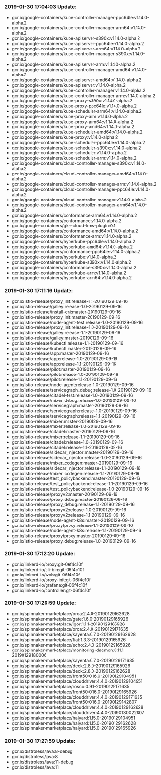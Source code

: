 ### 2019-01-30 17:04:03 Update:

- gcr.io/google-containers/kube-controller-manager-ppc64le:v1.14.0-alpha.2
- gcr.io/google-containers/kube-controller-manager-arm64:v1.14.0-alpha.2
- gcr.io/google-containers/kube-apiserver-s390x:v1.14.0-alpha.2
- gcr.io/google-containers/kube-apiserver-ppc64le:v1.14.0-alpha.2
- gcr.io/google-containers/kube-apiserver-arm64:v1.14.0-alpha.2
- gcr.io/google-containers/kube-controller-manager-s390x:v1.14.0-alpha.2
- gcr.io/google-containers/kube-apiserver-arm:v1.14.0-alpha.2
- gcr.io/google-containers/kube-controller-manager-amd64:v1.14.0-alpha.2
- gcr.io/google-containers/kube-apiserver-amd64:v1.14.0-alpha.2
- gcr.io/google-containers/kube-apiserver:v1.14.0-alpha.2
- gcr.io/google-containers/kube-controller-manager:v1.14.0-alpha.2
- gcr.io/google-containers/kube-controller-manager-arm:v1.14.0-alpha.2
- gcr.io/google-containers/kube-proxy-s390x:v1.14.0-alpha.2
- gcr.io/google-containers/kube-proxy-ppc64le:v1.14.0-alpha.2
- gcr.io/google-containers/kube-scheduler-arm64:v1.14.0-alpha.2
- gcr.io/google-containers/kube-proxy-arm:v1.14.0-alpha.2
- gcr.io/google-containers/kube-proxy-arm64:v1.14.0-alpha.2
- gcr.io/google-containers/kube-proxy-amd64:v1.14.0-alpha.2
- gcr.io/google-containers/kube-scheduler-amd64:v1.14.0-alpha.2
- gcr.io/google-containers/kube-proxy:v1.14.0-alpha.2
- gcr.io/google-containers/kube-scheduler-ppc64le:v1.14.0-alpha.2
- gcr.io/google-containers/kube-scheduler-s390x:v1.14.0-alpha.2
- gcr.io/google-containers/kube-scheduler:v1.14.0-alpha.2
- gcr.io/google-containers/kube-scheduler-arm:v1.14.0-alpha.2
- gcr.io/google-containers/cloud-controller-manager-s390x:v1.14.0-alpha.2
- gcr.io/google-containers/cloud-controller-manager-amd64:v1.14.0-alpha.2
- gcr.io/google-containers/cloud-controller-manager-arm:v1.14.0-alpha.2
- gcr.io/google-containers/cloud-controller-manager-ppc64le:v1.14.0-alpha.2
- gcr.io/google-containers/cloud-controller-manager:v1.14.0-alpha.2
- gcr.io/google-containers/cloud-controller-manager-arm64:v1.14.0-alpha.2
- gcr.io/google-containers/conformance-arm64:v1.14.0-alpha.2
- gcr.io/google-containers/conformance:v1.14.0-alpha.2
- gcr.io/google-containers/gke-cloud-kms-plugin:0.1
- gcr.io/google-containers/conformance-amd64:v1.14.0-alpha.2
- gcr.io/google-containers/conformance-arm:v1.14.0-alpha.2
- gcr.io/google-containers/hyperkube-ppc64le:v1.14.0-alpha.2
- gcr.io/google-containers/hyperkube-amd64:v1.14.0-alpha.2
- gcr.io/google-containers/conformance-ppc64le:v1.14.0-alpha.2
- gcr.io/google-containers/hyperkube:v1.14.0-alpha.2
- gcr.io/google-containers/hyperkube-s390x:v1.14.0-alpha.2
- gcr.io/google-containers/conformance-s390x:v1.14.0-alpha.2
- gcr.io/google-containers/hyperkube-arm:v1.14.0-alpha.2
- gcr.io/google-containers/hyperkube-arm64:v1.14.0-alpha.2
### 2019-01-30 17:11:16 Update:

- gcr.io/istio-release/proxy_init:release-1.1-20190129-09-16
- gcr.io/istio-release/galley:release-1.0-20190129-09-16
- gcr.io/istio-release/install-cni:master-20190129-09-16
- gcr.io/istio-release/proxy_init:master-20190129-09-16
- gcr.io/istio-release/node-agent-test:release-1.0-20190129-09-16
- gcr.io/istio-release/proxy_init:release-1.0-20190129-09-16
- gcr.io/istio-release/galley:release-1.1-20190129-09-16
- gcr.io/istio-release/galley:master-20190129-09-16
- gcr.io/istio-release/kubectl:release-1.1-20190129-09-16
- gcr.io/istio-release/kubectl:master-20190129-09-16
- gcr.io/istio-release/app:master-20190129-09-16
- gcr.io/istio-release/app:release-1.0-20190129-09-16
- gcr.io/istio-release/app:release-1.1-20190129-09-16
- gcr.io/istio-release/pilot:master-20190129-09-16
- gcr.io/istio-release/pilot:release-1.0-20190129-09-16
- gcr.io/istio-release/pilot:release-1.1-20190129-09-16
- gcr.io/istio-release/node-agent:release-1.0-20190129-09-16
- gcr.io/istio-release/servicegraph_debug:release-1.0-20190129-09-16
- gcr.io/istio-release/citadel-test:release-1.0-20190129-09-16
- gcr.io/istio-release/mixer_debug:release-1.0-20190129-09-16
- gcr.io/istio-release/servicegraph:master-20190129-09-16
- gcr.io/istio-release/servicegraph:release-1.0-20190129-09-16
- gcr.io/istio-release/servicegraph:release-1.1-20190129-09-16
- gcr.io/istio-release/mixer:master-20190129-09-16
- gcr.io/istio-release/mixer:release-1.0-20190129-09-16
- gcr.io/istio-release/citadel:master-20190129-09-16
- gcr.io/istio-release/mixer:release-1.1-20190129-09-16
- gcr.io/istio-release/citadel:release-1.0-20190129-09-16
- gcr.io/istio-release/citadel:release-1.1-20190129-09-16
- gcr.io/istio-release/sidecar_injector:master-20190129-09-16
- gcr.io/istio-release/sidecar_injector:release-1.0-20190129-09-16
- gcr.io/istio-release/mixer_codegen:master-20190129-09-16
- gcr.io/istio-release/sidecar_injector:release-1.1-20190129-09-16
- gcr.io/istio-release/mixer_codegen:release-1.1-20190129-09-16
- gcr.io/istio-release/test_policybackend:master-20190129-09-16
- gcr.io/istio-release/test_policybackend:release-1.1-20190129-09-16
- gcr.io/istio-release/test_policybackend:release-1.0-20190129-09-16
- gcr.io/istio-release/proxyv2:master-20190129-09-16
- gcr.io/istio-release/proxy_debug:master-20190129-09-16
- gcr.io/istio-release/proxy_debug:release-1.1-20190129-09-16
- gcr.io/istio-release/proxyv2:release-1.0-20190129-09-16
- gcr.io/istio-release/proxyv2:release-1.1-20190129-09-16
- gcr.io/istio-release/node-agent-k8s:master-20190129-09-16
- gcr.io/istio-release/proxytproxy:release-1.1-20190129-09-16
- gcr.io/istio-release/node-agent-k8s:release-1.1-20190129-09-16
- gcr.io/istio-release/proxytproxy:master-20190129-09-16
- gcr.io/istio-release/proxy_debug:release-1.0-20190129-09-16
### 2019-01-30 17:12:20 Update:

- gcr.io/linkerd-io/proxy:git-06f4c10f
- gcr.io/linkerd-io/cli-bin:git-06f4c10f
- gcr.io/linkerd-io/web:git-06f4c10f
- gcr.io/linkerd-io/proxy-init:git-06f4c10f
- gcr.io/linkerd-io/grafana:git-06f4c10f
- gcr.io/linkerd-io/controller:git-06f4c10f
### 2019-01-30 17:26:59 Update:

- gcr.io/spinnaker-marketplace/orca:2.4.0-20190129162628
- gcr.io/spinnaker-marketplace/gate:1.6.0-20190129165926
- gcr.io/spinnaker-marketplace/igor:1.1.1-20190129165926
- gcr.io/spinnaker-marketplace/orca:2.4.0-20190129171635
- gcr.io/spinnaker-marketplace/kayenta:0.7.0-20190129162628
- gcr.io/spinnaker-marketplace/fiat:1.3.3-20190129165926
- gcr.io/spinnaker-marketplace/echo:2.4.0-20190129165926
- gcr.io/spinnaker-marketplace/monitoring-daemon:0.11.1-20190129180006
- gcr.io/spinnaker-marketplace/kayenta:0.7.0-20190129171635
- gcr.io/spinnaker-marketplace/deck:2.8.0-20190129165926
- gcr.io/spinnaker-marketplace/deck:2.8.0-20190129162628
- gcr.io/spinnaker-marketplace/front50:0.16.0-20190129104951
- gcr.io/spinnaker-marketplace/clouddriver:4.4.0-20190129104951
- gcr.io/spinnaker-marketplace/rosco:0.9.1-20190129171635
- gcr.io/spinnaker-marketplace/front50:0.16.0-20190129165926
- gcr.io/spinnaker-marketplace/clouddriver:4.4.0-20190129171635
- gcr.io/spinnaker-marketplace/front50:0.16.0-20190129142807
- gcr.io/spinnaker-marketplace/clouddriver:4.4.0-20190129162628
- gcr.io/spinnaker-marketplace/clouddriver:4.4.0-20190130022807
- gcr.io/spinnaker-marketplace/halyard:1.15.0-20190129104951
- gcr.io/spinnaker-marketplace/halyard:1.15.0-20190129162628
- gcr.io/spinnaker-marketplace/halyard:1.15.0-20190129165926
### 2019-01-30 17:27:59 Update:

- gcr.io/distroless/java:8-debug
- gcr.io/distroless/java:8
- gcr.io/distroless/java:11-debug
- gcr.io/distroless/java:11
